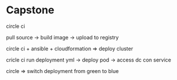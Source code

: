 # Capstone

circle ci

pull source -> build image -> upload to registry 

circle ci + ansible + cloudformation => deploy cluster 

cricle ci run deployment yml -> deploy pod -> access dc con service 

circle => switch deployment from green to blue